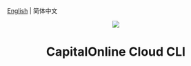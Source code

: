 [English](./README.md) | 简体中文

<p align="center">
<a href=" https://www.alibabacloud.com"><img src="https://www.capitalonline.net/templets/default/icon/logo_header.png"></a>
</p>

<h1 align="center">CapitalOnline Cloud CLI</h1>